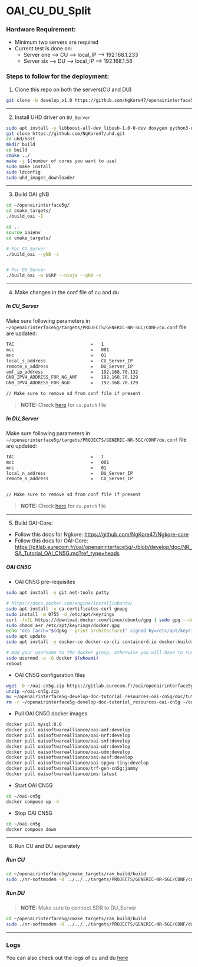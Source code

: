 # OAI_CU_DU_Split

### Hardware Requirement:
- Minimum two servers are required
- Current test is done on:
    - Server one --> CU --> local_IP --> 192.168.1.233
    - Server six --> DU --> local_IP --> 192.168.1.56

### Steps to follow for the deployment:

1. Clone this repo on both the servers(CU and DU)
```bash
git clone -b develop_v1.0 https://github.com/NgKore47/openairinterface5g.git
```

<hr>


2. Install UHD driver on `DU_Server`

```bash
sudo apt install -y libboost-all-dev libusb-1.0-0-dev doxygen python3-docutils python3-mako python3-numpy python3-requests python3-ruamel.yaml python3-setuptools cmake build-essential
git clone https://github.com/NgKore47/uhd.git
cd uhd/host
mkdir build
cd build
cmake ../
make -j $(number of cores you want to use)
sudo make install
sudo ldconfig
sudo uhd_images_downloader
```

<hr>

3. Build OAI gNB

```bash
cd ~/openairinterface5g/
cd cmake_targets/
./build_oai -I

cd ..
source oaienv
cd cmake_targets/

# For CU_Server
./build_oai --gNB -c


# For DU_Server
./build_oai -w USRP --ninja --gNB -c

```

<hr>

4. Make changes in the conf file of cu and du

##### In CU_Server

Make sure following parameters in `~/openairinterface5g/targets/PROJECTS/GENERIC-NR-5GC/CONF/cu.conf` file are updated:

```txt
TAC                             =   1
mcc                             =   001
mnc                             =   01
local_s_address                 =   CU_Server_IP
remote_s_address                =   DU_Server_IP
amf_ip_address                  =   192.168.70.132
GNB_IPV4_ADDRESS_FOR_NG_AMF     =   192.168.70.129
GNB_IPV4_ADDRESS_FOR_NGU        =   192.168.70.129

// Make sure to remove sd from conf file if present
```
> **NOTE:** Check [here](./patch_files/cu.patch) for `cu.patch` file


##### In DU_Server

Make sure following parameters in `~/openairinterface5g/targets/PROJECTS/GENERIC-NR-5GC/CONF/du.conf` file are updated:

```txt
TAC                             =   1
mcc                             =   001
mnc                             =   01
local_n_address                 =   DU_Server_IP
remote_n_address                =   CU_Server_IP


// Make sure to remove sd from conf file if present
```
> **NOTE:** Check [here](./patch_files/du.patch) for `du.patch` file

<hr>

5. Build OAI-Core:

- Follow this docs for Ngkore: https://github.com/NgKore47/Ngkore-core
- Follow this docs for OAI-Core: https://gitlab.eurecom.fr/oai/openairinterface5g/-/blob/develop/doc/NR_SA_Tutorial_OAI_CN5G.md?ref_type=heads

##### OAI CN5G
- OAI CN5G pre-requisites
```bash
sudo apt install -y git net-tools putty

# https://docs.docker.com/engine/install/ubuntu/
sudo apt install -y ca-certificates curl gnupg
sudo install -m 0755 -d /etc/apt/keyrings
curl -fsSL https://download.docker.com/linux/ubuntu/gpg | sudo gpg --dearmor -o /etc/apt/keyrings/docker.gpg
sudo chmod a+r /etc/apt/keyrings/docker.gpg
echo "deb [arch="$(dpkg --print-architecture)" signed-by=/etc/apt/keyrings/docker.gpg] https://download.docker.com/linux/ubuntu "$(. /etc/os-release && echo "$VERSION_CODENAME")" stable" | sudo tee /etc/apt/sources.list.d/docker.list > /dev/null
sudo apt update
sudo apt install -y docker-ce docker-ce-cli containerd.io docker-buildx-plugin docker-compose-plugin

# Add your username to the docker group, otherwise you will have to run in sudo mode.
sudo usermod -a -G docker $(whoami)
reboot
```

- OAI CN5G configuration files
```bash
wget -O ~/oai-cn5g.zip https://gitlab.eurecom.fr/oai/openairinterface5g/-/archive/develop/openairinterface5g-develop.zip?path=doc/tutorial_resources/oai-cn5g
unzip ~/oai-cn5g.zip
mv ~/openairinterface5g-develop-doc-tutorial_resources-oai-cn5g/doc/tutorial_resources/oai-cn5g ~/oai-cn5g
rm -r ~/openairinterface5g-develop-doc-tutorial_resources-oai-cn5g ~/oai-cn5g.zip
```
- Pull OAI CN5G docker images
```bash
docker pull mysql:8.0
docker pull oaisoftwarealliance/oai-amf:develop
docker pull oaisoftwarealliance/oai-nrf:develop
docker pull oaisoftwarealliance/oai-smf:develop
docker pull oaisoftwarealliance/oai-udr:develop
docker pull oaisoftwarealliance/oai-udm:develop
docker pull oaisoftwarealliance/oai-ausf:develop
docker pull oaisoftwarealliance/oai-spgwu-tiny:develop
docker pull oaisoftwarealliance/trf-gen-cn5g:jammy
docker pull oaisoftwarealliance/ims:latest
```

- Start OAI CN5G
```bash
cd ~/oai-cn5g
docker compose up -d
```


- Stop OAI CN5G
```bash
cd ~/oai-cn5g
docker compose down
```


<hr>

6. Run CU and DU seperately

##### Run CU
```bash
cd ~/openairinterface5g/cmake_targets/ran_build/build
sudo ./nr-softmodem -O ../../../targets/PROJECTS/GENERIC-NR-5GC/CONF/cu_gnb.conf --sa -E --continuous-tx
```

##### Run DU

> **NOTE:** Make sure to connect SDR to DU_Server
```bash
cd ~/openairinterface5g/cmake_targets/ran_build/build
sudo ./nr-softmodem -O ../../../targets/PROJECTS/GENERIC-NR-5GC/CONF/du_gnb.conf --sa -E --continuous-tx
```

<hr>

### Logs
You can also check out the logs of cu and du [here](./logs/)